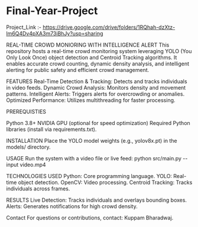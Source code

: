 # Final-Year-Project
Project_Link :- https://drive.google.com/drive/folders/1RQhah-dzXtz-lm6Q4Dv4pXA3m73iBhJy?usp=sharing


REAL-TIME CROWD MONIORING WITH INTELLIGENCE ALERT
This repository hosts a real-time crowd monitoring system leveraging YOLO (You Only Look Once) object detection and Centroid Tracking algorithms. It enables accurate crowd counting, dynamic density analysis, and intelligent alerting for public safety and efficient crowd management.



FEATURES
Real-Time Detection & Tracking: Detects and tracks individuals in video feeds.
Dynamic Crowd Analysis: Monitors density and movement patterns.
Intelligent Alerts: Triggers alerts for overcrowding or anomalies.
Optimized Performance: Utilizes multithreading for faster processing.




PREREQUISTIES

Python 3.8+
NVIDIA GPU (optional for speed optimization)
Required Python libraries (install via requirements.txt).




INSTALLATION
Place the YOLO model weights (e.g., yolov8x.pt) in the models/ directory.




USAGE
Run the system with a video file or live feed:
python src/main.py --input video.mp4




TECHNOLOGIES USED
Python: Core programming language.
YOLO: Real-time object detection.
OpenCV: Video processing.
Centroid Tracking: Tracks individuals across frames.



RESULTS
Live Detection: Tracks individuals and overlays bounding boxes.
Alerts: Generates notifications for high crowd density.



Contact
For questions or contributions, contact: Kuppam Bharadwaj.
